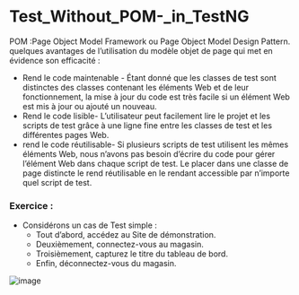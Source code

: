 # Test_Without_POM-_in_TestNG

POM :Page Object Model Framework ou Page Object Model Design Pattern.
quelques avantages de l’utilisation du modèle objet de page qui met en évidence son efficacité :

- Rend le code maintenable - Étant donné que les classes de test sont distinctes des classes contenant les éléments Web et de leur fonctionnement,
                           la mise à jour du code est très  facile si un élément Web est mis à jour ou ajouté un nouveau.
- Rend le code lisible- L’utilisateur peut facilement lire le projet et les scripts de test grâce à une ligne fine entre les classes de test et
                            les différentes pages Web.
- rend le code réutilisable- Si plusieurs scripts de test utilisent les mêmes éléments Web, nous n’avons pas besoin d’écrire du code pour gérer
								l’élément Web dans chaque script de test. Le placer dans une classe de page distincte le rend réutilisable en le rendant accessible par n’importe quel script de test.
### Exercice :
- Considérons un cas de Test simple :
  - Tout d’abord, accédez au Site de démonstration.
  - Deuxièmement, connectez-vous au magasin.
  - Troisièmement, capturez le titre du tableau de bord.
  - Enfin, déconnectez-vous du magasin.

![image](https://user-images.githubusercontent.com/7100940/211348925-1fb33ca6-db56-4d34-a77b-48687829e244.png)

